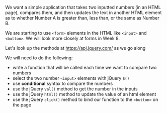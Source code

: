We want a simple application that takes two inputted numbers (in an HTML page), compares them, and then updates the text in another HTML element as to whether Number A is greater than, less than, or the same as Number B.

We are starting to use `<form>` elements in the HTML like `<input>` and `<button>`. We will look more closely at forms in Week 8.

Let's look up the methods at <https://api.jquery.com/> as we go along

We will need to do the following:

* write a function that will be called each time we want to compare two numbers
* select the two number `<input>` elements with jQuery `$()`
* use **conditional** syntax to compare the numbers
* use the jQuery `val()` method to get the number in the inputs
* use the jQuery `html()` method to update the value of an html element
* use the jQuery `click()` method to bind our function to the `<button>` on the page
